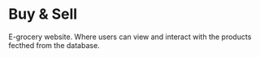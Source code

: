 # Buy & Sell
E-grocery website. Where users can view and interact with the products fecthed from the database.
